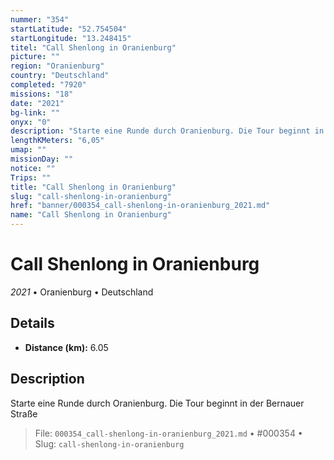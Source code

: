 ```yaml
---
nummer: "354"
startLatitude: "52.754504"
startLongitude: "13.248415"
titel: "Call Shenlong in Oranienburg"
picture: ""
region: "Oranienburg"
country: "Deutschland"
completed: "7920"
missions: "18"
date: "2021"
bg-link: ""
onyx: "0"
description: "Starte eine Runde durch Oranienburg. Die Tour beginnt in der Bernauer Straße"
lengthKMeters: "6,05"
umap: ""
missionDay: ""
notice: ""
Trips: ""
title: "Call Shenlong in Oranienburg"
slug: "call-shenlong-in-oranienburg"
href: "banner/000354_call-shenlong-in-oranienburg_2021.md"
name: "Call Shenlong in Oranienburg"
---
```

# Call Shenlong in Oranienburg

*2021* • Oranienburg • Deutschland





## Details
- **Distance (km):** 6.05






## Description
Starte eine Runde durch Oranienburg. Die Tour beginnt in der Bernauer Straße




> File: `000354_call-shenlong-in-oranienburg_2021.md` • #000354 • Slug: `call-shenlong-in-oranienburg`
